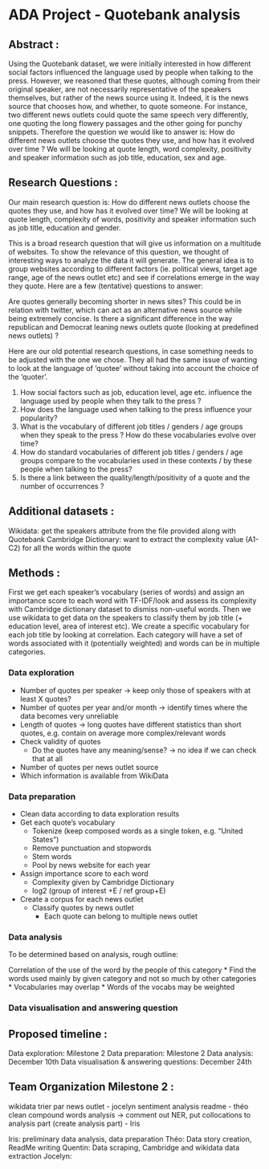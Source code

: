 # ADA Project - Quotebank analysis

## **Abstract :** 
Using the Quotebank dataset, we were initially interested in how different social factors influenced the language used by people when talking to the press. However, we reasoned that these quotes, although coming from their original speaker, are not necessarily representative of the speakers themselves, but rather of the news source using it. Indeed, it is the news source that chooses how, and whether, to quote someone. For instance, two different news outlets could quote the same speech very differently, one quoting the long flowery passages and the other going for punchy snippets. Therefore the question we would like to answer is: How do different news outlets choose the quotes they use, and how has it evolved over time ? We will be looking at quote length, word complexity, positivity and speaker information such as job title, education, sex and age. 



## **Research Questions :**

Our main research question is:
How do different news outlets choose the quotes they use, and how has it evolved over time? We will be looking at quote length, complexity of words, positivity and speaker information such as job title, education and gender. 

This is a broad research question that will give us information on a multitude of websites. To show the relevance of this question, we thought of interesting ways to analyze the data it will generate. The general idea is to group websites according to different factors (ie. political views, target age range, age of the news outlet etc) and see if correlations emerge in the way they quote. Here are a few (tentative) questions to answer:

Are quotes generally becoming shorter in news sites? This could be in relation with twitter, which can act as an alternative news source while being extremely concise.
Is there a significant difference in the way republican and Democrat leaning news outlets quote (looking at predefined news outlets) ?


Here are our old potential research questions, in case something needs to be adjusted with the one we chose. They all had the same issue of wanting to look at the language of ‘quotee’ without taking into account the choice of the ‘quoter’.

1. How social factors such as job, education level, age etc. influence the language used by people when they talk to the press ?
2. How does the language used when talking to the press influence your popularity?
3. What is the vocabulary of different job titles / genders / age groups when they speak to the press ? How do these vocabularies evolve over time?
4. How do standard vocabularies of different job titles / genders / age groups compare to the vocabularies used in these contexts / by these people when talking to the press?
5. Is there a link between the quality/length/positivity of a quote and the number of occurrences ?



## **Additional datasets :**

Wikidata: get the speakers attribute from the file provided along with Quotebank
Cambridge Dictionary: want to extract the complexity value (A1-C2) for all the words within the quote

## **Methods :**

First we get each speaker’s vocabulary (series of words) and assign an importance score to each word with TF-IDF/look and assess its complexity with Cambridge dictionary dataset to dismiss non-useful words. Then we use wikidata to get data on the speakers to classify them by job title (+ education level, area of interest etc). We create a specific vocabulary for each job title by looking at correlation. Each category will have a set of words associated with it (potentially weighted) and words can be in multiple categories.

### Data exploration

* Number of quotes per speaker -> keep only those of speakers with at least X quotes?
* Number of quotes per year and/or month -> identify times where the data becomes very unreliable
* Length of quotes -> long quotes have different statistics than short quotes, e.g. contain on average more complex/relevant words
* Check validity of quotes
	* Do the quotes have any meaning/sense? -> no idea if we can check that at all
* Number of quotes per news outlet source
* Which information is available from WikiData

### Data preparation

* Clean data according to data exploration results
* Get each quote’s vocabulary
	* Tokenize (keep composed words as a single token, e.g. “United States”)
	* Remove punctuation and stopwords
	* Stem words
	* Pool by  news website for each year
* Assign importance score to each word
	* Complexity given by Cambridge Dictionary
	* log2 (group of interest +E  / ref group+E)
* Create a corpus for each news outlet
	* Classify quotes by news outlet 
		* Each quote can belong to multiple news outlet

### Data analysis
To be determined based on analysis, rough outline:

Correlation of the use of the word by the people of this category
	* Find the words used mainly by given category and not so much by other categories
	* Vocabularies may overlap
	* Words of the vocabs may be weighted


### Data visualisation and answering question

## **Proposed timeline :**
Data exploration: Milestone 2
Data preparation: Milestone 2
Data analysis: December 10th
Data visualisation & answering questions: December 24th

## **Team Organization Milestone 2 :**
wikidata
trier par news outlet - jocelyn
sentiment analysis
readme - théo
clean compound words analysis -> comment out NER, put collocations to analysis part (create analysis part) - Iris

Iris: preliminary data analysis, data preparation
Théo: Data story creation, ReadMe writing
Quentin: Data scraping, Cambridge and wikidata data extraction
Jocelyn: 

